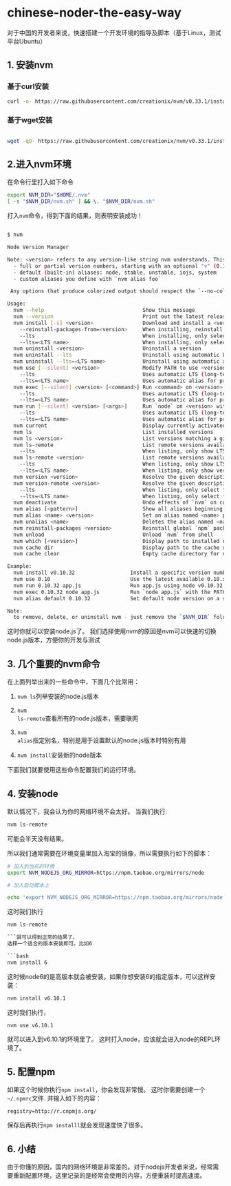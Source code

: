 # chinese-noder-the-easy-way
对于中国的开发者来说，快速搭建一个开发环境的指导及脚本（基于Linux，测试平台Ubuntu）

## 1. 安装nvm


### 基于curl安装

```bash
curl -o- https://raw.githubusercontent.com/creationix/nvm/v0.33.1/install.sh | bash
```
### 基于wget安装

```bash

wget -qO- https://raw.githubusercontent.com/creationix/nvm/v0.33.1/install.sh | bash

```

## 2.进入nvm环境

在命令行里打入如下命令

```bash
export NVM_DIR="$HOME/.nvm"
[ -s "$NVM_DIR/nvm.sh" ] && \. "$NVM_DIR/nvm.sh"  
```

打入<code>nvm</code>命令，得到下面的结果，则表明安装成功！

```bash

$ nvm

Node Version Manager

Note: <version> refers to any version-like string nvm understands. This includes:
  - full or partial version numbers, starting with an optional "v" (0.10, v0.1.2, v1)
  - default (built-in) aliases: node, stable, unstable, iojs, system
  - custom aliases you define with `nvm alias foo`

 Any options that produce colorized output should respect the `--no-colors` option.

Usage:
  nvm --help                                Show this message
  nvm --version                             Print out the latest released version of nvm
  nvm install [-s] <version>                Download and install a <version>, [-s] from source. Uses .nvmrc if available
    --reinstall-packages-from=<version>     When installing, reinstall packages installed in <node|iojs|node version number>
    --lts                                   When installing, only select from LTS (long-term support) versions
    --lts=<LTS name>                        When installing, only select from versions for a specific LTS line
  nvm uninstall <version>                   Uninstall a version
  nvm uninstall --lts                       Uninstall using automatic LTS (long-term support) alias `lts/*`, if available.
  nvm uninstall --lts=<LTS name>            Uninstall using automatic alias for provided LTS line, if available.
  nvm use [--silent] <version>              Modify PATH to use <version>. Uses .nvmrc if available
    --lts                                   Uses automatic LTS (long-term support) alias `lts/*`, if available.
    --lts=<LTS name>                        Uses automatic alias for provided LTS line, if available.
  nvm exec [--silent] <version> [<command>] Run <command> on <version>. Uses .nvmrc if available
    --lts                                   Uses automatic LTS (long-term support) alias `lts/*`, if available.
    --lts=<LTS name>                        Uses automatic alias for provided LTS line, if available.
  nvm run [--silent] <version> [<args>]     Run `node` on <version> with <args> as arguments. Uses .nvmrc if available
    --lts                                   Uses automatic LTS (long-term support) alias `lts/*`, if available.
    --lts=<LTS name>                        Uses automatic alias for provided LTS line, if available.
  nvm current                               Display currently activated version
  nvm ls                                    List installed versions
  nvm ls <version>                          List versions matching a given <version>
  nvm ls-remote                             List remote versions available for install
    --lts                                   When listing, only show LTS (long-term support) versions
  nvm ls-remote <version>                   List remote versions available for install, matching a given <version>
    --lts                                   When listing, only show LTS (long-term support) versions
    --lts=<LTS name>                        When listing, only show versions for a specific LTS line
  nvm version <version>                     Resolve the given description to a single local version
  nvm version-remote <version>              Resolve the given description to a single remote version
    --lts                                   When listing, only select from LTS (long-term support) versions
    --lts=<LTS name>                        When listing, only select from versions for a specific LTS line
  nvm deactivate                            Undo effects of `nvm` on current shell
  nvm alias [<pattern>]                     Show all aliases beginning with <pattern>
  nvm alias <name> <version>                Set an alias named <name> pointing to <version>
  nvm unalias <name>                        Deletes the alias named <name>
  nvm reinstall-packages <version>          Reinstall global `npm` packages contained in <version> to current version
  nvm unload                                Unload `nvm` from shell
  nvm which [<version>]                     Display path to installed node version. Uses .nvmrc if available
  nvm cache dir                             Display path to the cache directory for nvm
  nvm cache clear                           Empty cache directory for nvm

Example:
  nvm install v0.10.32                  Install a specific version number
  nvm use 0.10                          Use the latest available 0.10.x release
  nvm run 0.10.32 app.js                Run app.js using node v0.10.32
  nvm exec 0.10.32 node app.js          Run `node app.js` with the PATH pointing to node v0.10.32
  nvm alias default 0.10.32             Set default node version on a shell

Note:
  to remove, delete, or uninstall nvm - just remove the `$NVM_DIR` folder (usually `~/.nvm`)

```
这时你就可以安装node.js了。
我们选择使用nvm的原因是nvm可以快速的切换node.js版本，方便你的开发与测试

## 3. 几个重要的nvm命令
在上面列举出来的一些命令中，下面几个比常用：

1. <code>nvm ls</code>列举安装的node.js版本

2. <code>nvm ls-remote</code>查看所有的node.js版本，需要联网

3. <code>nvm alias</code>指定别名，特别是用于设置默认的node.js版本时特别有用

4. <code>nvm install</code>安装新的node版本

下面我们就要使用这些命令配置我们的运行环境。


## 4. 安装node

默认情况下，我会认为你的网络环境不会太好。
当我们执行:

```bash
nvm ls-remote
```

可能会半天没有结果。

所以我们通常需要在环境变量里加入淘宝的镜像，所以需要执行如下的脚本：

```bash
# 加入到当前的环境
export NVM_NODEJS_ORG_MIRROR=https://npm.taobao.org/mirrors/node  

# 加入启动脚本上

echo 'export NVM_NODEJS_ORG_MIRROR=https://npm.taobao.org/mirrors/node' >> ~/.profile   
```
这时我们执行
```bash
nvm ls-remote

```就可以得到正常的结果了。
选择一个适合的版本安装即可。比如6

```bash
nvm install 6
```
这时候node6的是高版本就会被安装。如果你想安装6的指定版本，可以这样安装：

```bash
nvm install v6.10.1
```
这时我们执行，

```bash
nvm use v6.10.1
```

就可以进入到v6.10.1的环境里了。
这时打入node，应该就会进入node的REPL环境了。

## 5. 配置npm

如果这个时候你执行<code>npm install</code>，你会发现非常慢。
这时你需要创建一个<code>~/.npmrc</code>文件. 
并输入如下的内容： 
```
registry=http://r.cnpmjs.org/
```

保存后再执行<code>npm installl</code>就会发现速度快了很多。

## 6. 小结

由于你懂的原因，国内的网络环境是非常差的。对于nodejs开发者来说，经常需要重新配置环境，这里记录的是经常会使用的内容，方便重装时提高速度。

